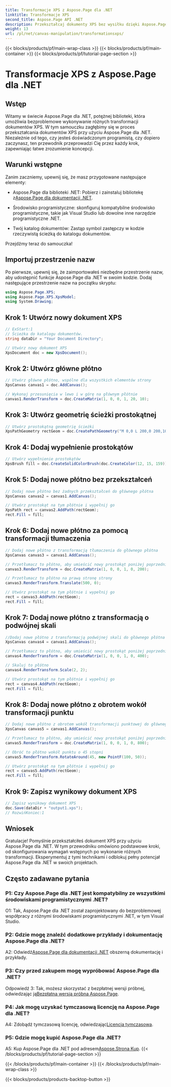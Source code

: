 ```yaml
---
title: Transformacje XPS z Aspose.Page dla .NET
linktitle: Transformacje XPS
second_title: Aspose.Page API .NET
description: Przekształcaj dokumenty XPS bez wysiłku dzięki Aspose.Page dla .NET. Postępuj zgodnie z naszym przewodnikiem krok po kroku, aby uzyskać płynne transformacje.
weight: 13
url: /pl/net/canvas-manipulation/transformationsxps/
---
```


{{< blocks/products/pf/main-wrap-class >}}
{{< blocks/products/pf/main-container >}}
{{< blocks/products/pf/tutorial-page-section >}}

# Transformacje XPS z Aspose.Page dla .NET

## Wstęp

Witamy w świecie Aspose.Page dla .NET, potężnej biblioteki, która umożliwia bezproblemowe wykonywanie różnych transformacji dokumentów XPS. W tym samouczku zagłębimy się w proces przekształcania dokumentów XPS przy użyciu Aspose.Page dla .NET. Niezależnie od tego, czy jesteś doświadczonym programistą, czy dopiero zaczynasz, ten przewodnik przeprowadzi Cię przez każdy krok, zapewniając łatwe zrozumienie koncepcji.

## Warunki wstępne

Zanim zaczniemy, upewnij się, że masz przygotowane następujące elementy:

-  Aspose.Page dla biblioteki .NET: Pobierz i zainstaluj bibliotekę z[Aspose.Page dla dokumentacji .NET](https://reference.aspose.com/page/net/).

- Środowisko programistyczne: skonfiguruj kompatybilne środowisko programistyczne, takie jak Visual Studio lub dowolne inne narzędzie programistyczne .NET.

- Twój katalog dokumentów: Zastąp symbol zastępczy w kodzie rzeczywistą ścieżką do katalogu dokumentów.

Przejdźmy teraz do samouczka!

## Importuj przestrzenie nazw

Po pierwsze, upewnij się, że zaimportowałeś niezbędne przestrzenie nazw, aby udostępnić funkcje Aspose.Page dla .NET w swoim kodzie. Dodaj następujące przestrzenie nazw na początku skryptu:

```csharp
using Aspose.Page.XPS;
using Aspose.Page.XPS.XpsModel;
using System.Drawing;
```

## Krok 1: Utwórz nowy dokument XPS

```csharp
// ExStart:1
// Ścieżka do katalogu dokumentów.
string dataDir = "Your Document Directory";

// Utwórz nowy dokument XPS
XpsDocument doc = new XpsDocument();
```

## Krok 2: Utwórz główne płótno

```csharp
// Utwórz główne płótno, wspólne dla wszystkich elementów strony
XpsCanvas canvas1 = doc.AddCanvas();

// Wykonaj przesunięcia w lewo i w górę na głównym płótnie
canvas1.RenderTransform = doc.CreateMatrix(1, 0, 0, 1, 20, 10);
```

## Krok 3: Utwórz geometrię ścieżki prostokątnej

```csharp
// Utwórz prostokątną geometrię ścieżki
XpsPathGeometry rectGeom = doc.CreatePathGeometry("M 0,0 L 200,0 200,100 0,100 Z");
```

## Krok 4: Dodaj wypełnienie prostokątów

```csharp
// Utwórz wypełnienie prostokątów
XpsBrush fill = doc.CreateSolidColorBrush(doc.CreateColor(12, 15, 159));
```

## Krok 5: Dodaj nowe płótno bez przekształceń

```csharp
// Dodaj nowe płótno bez żadnych przekształceń do głównego płótna
XpsCanvas canvas2 = canvas1.AddCanvas();

// Utwórz prostokąt na tym płótnie i wypełnij go
XpsPath rect = canvas2.AddPath(rectGeom);
rect.Fill = fill;
```

## Krok 6: Dodaj nowe płótno za pomocą transformacji tłumaczenia

```csharp
// Dodaj nowe płótno z transformacją tłumaczenia do głównego płótna
XpsCanvas canvas3 = canvas1.AddCanvas();

// Przetłumacz to płótno, aby umieścić nowy prostokąt poniżej poprzedniego prostokąta
canvas3.RenderTransform = doc.CreateMatrix(1, 0, 0, 1, 0, 200);

// Przetłumacz to płótno na prawą stronę strony
canvas3.RenderTransform.Translate(500, 0);

// Utwórz prostokąt na tym płótnie i wypełnij go
rect = canvas3.AddPath(rectGeom);
rect.Fill = fill;
```

## Krok 7: Dodaj nowe płótno z transformacją o podwójnej skali

```csharp
//Dodaj nowe płótno z transformacją podwójnej skali do głównego płótna
XpsCanvas canvas4 = canvas1.AddCanvas();

// Przetłumacz to płótno, aby umieścić nowy prostokąt poniżej poprzedniego prostokąta
canvas4.RenderTransform = doc.CreateMatrix(1, 0, 0, 1, 0, 400);

// Skaluj to płótno
canvas4.RenderTransform.Scale(2, 2);

// Utwórz prostokąt na tym płótnie i wypełnij go
rect = canvas4.AddPath(rectGeom);
rect.Fill = fill;
```

## Krok 8: Dodaj nowe płótno z obrotem wokół transformacji punktu

```csharp
// Dodaj nowe płótno z obrotem wokół transformacji punktowej do głównego płótna
XpsCanvas canvas5 = canvas1.AddCanvas();

// Przetłumacz to płótno, aby umieścić nowy prostokąt poniżej poprzedniego prostokąta
canvas5.RenderTransform = doc.CreateMatrix(1, 0, 0, 1, 0, 800);

// Obróć to płótno wokół punktu o 45 stopni
canvas5.RenderTransform.RotateAround(45, new PointF(100, 50));

// Utwórz prostokąt na tym płótnie i wypełnij go
rect = canvas5.AddPath(rectGeom);
rect.Fill = fill;
```

## Krok 9: Zapisz wynikowy dokument XPS

```csharp
// Zapisz wynikowy dokument XPS
doc.Save(dataDir + "output1.xps");
// RozwińKoniec:1
```

## Wniosek

Gratulacje! Pomyślnie przekształciłeś dokument XPS przy użyciu Aspose.Page dla .NET. W tym przewodniku omówiono podstawowe kroki, od skonfigurowania wymagań wstępnych po wykonanie różnych transformacji. Eksperymentuj z tymi technikami i odblokuj pełny potencjał Aspose.Page dla .NET w swoich projektach.

## Często zadawane pytania

### P1: Czy Aspose.Page dla .NET jest kompatybilny ze wszystkimi środowiskami programistycznymi .NET?

O1: Tak, Aspose.Page dla .NET został zaprojektowany do bezproblemowej współpracy z różnymi środowiskami programistycznymi .NET, w tym Visual Studio.

### P2: Gdzie mogę znaleźć dodatkowe przykłady i dokumentację Aspose.Page dla .NET?

 A2: Odwiedź[Aspose.Page dla dokumentacji .NET](https://reference.aspose.com/page/net/) obszerną dokumentację i przykłady.

### P3: Czy przed zakupem mogę wypróbować Aspose.Page dla .NET?

 Odpowiedź 3: Tak, możesz skorzystać z bezpłatnej wersji próbnej, odwiedzając ją[Bezpłatna wersja próbna Aspose.Page](https://releases.aspose.com/).

### P4: Jak mogę uzyskać tymczasową licencję na Aspose.Page dla .NET?

 A4: Zdobądź tymczasową licencję, odwiedzając[Licencja tymczasowa](https://purchase.aspose.com/temporary-license/).

### P5: Gdzie mogę kupić Aspose.Page dla .NET?

 A5: Kup Aspose.Page dla .NET pod adresem[Aspose.Strona Kup](https://purchase.aspose.com/buy).
{{< /blocks/products/pf/tutorial-page-section >}}

{{< /blocks/products/pf/main-container >}}
{{< /blocks/products/pf/main-wrap-class >}}

{{< blocks/products/products-backtop-button >}}
